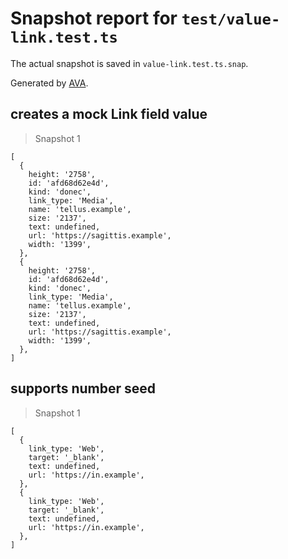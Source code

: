 # Snapshot report for `test/value-link.test.ts`

The actual snapshot is saved in `value-link.test.ts.snap`.

Generated by [AVA](https://avajs.dev).

## creates a mock Link field value

> Snapshot 1

    [
      {
        height: '2758',
        id: 'afd68d62e4d',
        kind: 'donec',
        link_type: 'Media',
        name: 'tellus.example',
        size: '2137',
        text: undefined,
        url: 'https://sagittis.example',
        width: '1399',
      },
      {
        height: '2758',
        id: 'afd68d62e4d',
        kind: 'donec',
        link_type: 'Media',
        name: 'tellus.example',
        size: '2137',
        text: undefined,
        url: 'https://sagittis.example',
        width: '1399',
      },
    ]

## supports number seed

> Snapshot 1

    [
      {
        link_type: 'Web',
        target: '_blank',
        text: undefined,
        url: 'https://in.example',
      },
      {
        link_type: 'Web',
        target: '_blank',
        text: undefined,
        url: 'https://in.example',
      },
    ]
